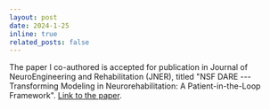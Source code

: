 ```yaml
---
layout: post
date: 2024-1-25
inline: true
related_posts: false
---
```


The paper I co-authored is accepted for publication in Journal of NeuroEngineering and Rehabilitation (JNER), titled "NSF DARE --- Transforming Modeling in Neurorehabilitation: A Patient-in-the-Loop Framework". <a href="https://jneuroengrehab.biomedcentral.com/articles/10.1186/s12984-024-01318-9">Link to the paper</a>.
